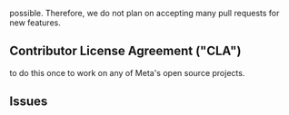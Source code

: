 possible.
Therefore, we do not plan on accepting many pull requests for new features.
## Contributor License Agreement ("CLA")
to do this once to work on any of Meta's open source projects.
## Issues